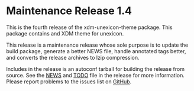 [xdm-unexicon-theme -- release notes.  2018-01-06]: #

Maintenance Release 1.4
=======================

This is the fourth release of the xdm-unexicon-theme package.  This
package contains and XDM theme for unexicon.

This release is a maintenance release whose sole purpose is to update
the build package, generate a better NEWS file, handle annotated tags
better, and converts the release archives to lzip compression.

Includes in the release is an autoconf tarball for building the release
from source.  See the [NEWS](NEWS) and [TODO](TODO) file in the release
for more information.  Please report problems to the issues list on
[GitHub](https://github.com/bbidulock/xdm-unexicon-theme/issues).

[ vim: set ft=markdown sw=4 tw=72 nocin nosi fo+=tcqlorn spell: ]: #
